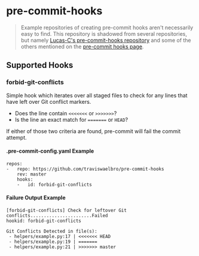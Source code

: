 # pre-commit-hooks

> Example repositories of creating pre-commit hooks aren't necessarily easy to
> find. This repository is shadowed from several repositories, but namely
> [Lucas-C's pre-commit-hooks repository](https://github.com/Lucas-C/pre-commit-hooks)
> and some of the others mentioned on the [pre-commit hooks page](https://pre-commit.com/hooks.html).

## Supported Hooks

### forbid-git-conflicts

Simple hook which iterates over all staged files to check for any lines that
have left over Git conflict markers.

* Does the line contain `<<<<<<<` or `>>>>>>>`?
* Is the line an exact match for `=======` or `HEAD`?

If either of those two criteria are found, pre-commit will fail the commit attempt.

#### .pre-commit-config.yaml Example

```
repos:
-   repo: https://github.com/traviswaelbro/pre-commit-hooks
    rev: master
    hooks:
    -   id: forbid-git-conflicts
```

#### Failure Output Example

```
[forbid-git-conflicts] Check for leftover Git conflicts.......................Failed
hookid: forbid-git-conflicts

Git Conflicts Detected in file(s):
 - helpers/example.py:17 | <<<<<<< HEAD
 - helpers/example.py:19 | =======
 - helpers/example.py:21 | >>>>>>> master
```

